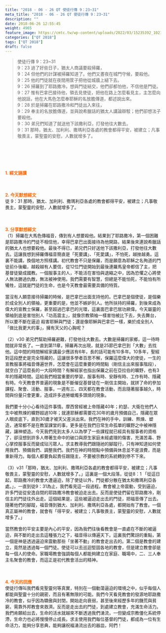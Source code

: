 ```yaml
---
title: "2018 - 06 - 26 QT 使徒行傳 9：23~31"
meta_title: "2018 - 06 - 26 QT 使徒行傳 9：23~31"
description: ""
date: 2018-06-26 12:55:45
weight: 4965
feature_image: https://cmtc.tw/wp-content/uploads/2022/03/15235392_10211799862337740_180693556567566654_o-1.webp
categories: ["QT 2018"]
tags: ["QT 2018"]
draft: false
---
```


<blockquote>使徒行傳 9：23~31<br />
9：23 過了好些日子，猶太人商議要殺掃羅，<br />
9：24 但他們的計謀被掃羅知道了。他們又晝夜在城門守候，要殺他。<br />
9：25 他的門徒就在夜間用筐子把他從城牆上縋下去。<br />
9：26 掃羅到了耶路撒冷，想與門徒結交，他們卻都怕他，不信他是門徒。<br />
9：27 惟有巴拿巴接待他，領去見使徒，把他在路上怎麼看見主，主怎麼向他說話，他在大馬色怎麼奉耶穌的名放膽傳道，都述說出來。<br />
9：28 於是掃羅在耶路撒冷和門徒出入來往，<br />
9：29 奉主的名放膽傳道，並與說希臘話的猶太人講論辯駁；他們卻想法子要殺他。<br />
9：30 弟兄們知道了就送他下該撒利亞，打發他往大數去。<br />
9：31 那時，猶太、加利利、撒瑪利亞各處的教會都得平安，被建立；凡事敬畏主，蒙聖靈的安慰，人數就增多了。</blockquote><br />
&nbsp;<br />
<br />
&nbsp;<br />
<br />
<span style="color: #ff6600;"><strong>1. </strong><strong>經文誦讀</strong></span><br />
<br />
<span style="color: #ff6600;"><strong> </strong></span><br />
<br />
<span style="color: #ff6600;"><strong>2. 今天默想</strong><strong>經文<br />
</strong></span>徒 9：31 那時，猶太、加利利、撒瑪利亞各處的教會都得平安，被建立；凡事敬畏主，蒙聖靈的安慰，人數就增多了。<br />
<br />
&nbsp;<br />
<br />
<span style="color: #ff6600;"><strong>3. 分享默想經文<br />
</strong></span>（1）掃羅在大馬色傳福音，傳到有人想要殺他。結果到了耶路撒冷，第一個困難是耶路撒冷的門徒不相信他，幸得巴拿巴出面接待為他開路，結果後來連說希臘話的猶太人也想要殺他。最後不得已，弟兄們只好送他下該撒利亞，打發他往大數去。這讓我想到掃羅傳福音簡直是「死要講」、「死愛講」，不怕死，越挫越勇。這裏不能講，換個地方照樣講。初代教會不只是保羅，而是願意為耶穌之名殉道的門徒前仆後繼，越殺越有人要信，從12位門徒開始到最後連羅馬皇帝都信了主，把基督徒變成國教。一個服事主的人，不能活在害怕與退縮之中，因為恐懼之心將使人無法勝過仇敵，無法被神使用。我們需要有智慧，但總是不能怕死，不能怕有所犧牲，這就是門徒的生命，也是今天教會最需要具備的特質。<br />
<br />
當沒有人願意接待掃羅的時候，是巴拿巴出面支持他的。巴拿巴是個使徒，是個樂於成全別人的領袖，更重要的是，他並不嫉妒別人。他所扶持的掃羅，到後來成為偉大的宣教士保羅，甚至超過巴拿巴的光環，這裏面巴拿巴居功厥偉。今天屬靈的領袖到底是害怕別人「功高震主」，就像宗教領袖一樣害怕被比下去，失去舞台，所以要不斷在逼迫 殺害耶穌與門徒；還是像耶穌與巴拿巴一樣，樂於成全別人「做比我更大的事」，擁有天父的心胸呢？<br />
<br />
（2）v30 弟兄們幫助掃羅避難，打發他往大數去。大數是掃羅的家鄉，這一待時間就非常長了。一直到第11章，掃羅再次出現，就是25節巴拿巴到「大數」去找他。這中間的時間解經家講最少應該有6年，長的話可能有10多年。10多年，聖經對這段歷史是完全隱藏的，這讓很多學者百思不解，保羅這麼偉大的使徒，一生的宣教服事將福音傳遍世界，怎麼會在這麼重要的時間點（剛信主出來服事階段），就空白了這麼長的一大段時間？有解經家也指出保羅之前在亞拉伯的曠野，也有3年的隱藏時間。這給我們相當重要的學習，服事有時、安靜有時、工作有時、隱藏有時。今天教會界普遍的現象是不斷催促基督徒在一剛信主開始，就拼了命的參加課程、聚會、活動、服事，一週有三、四天都在教會活動，而且隨著服事越久，時間與份量只會更重，造成許多過勞蠟燭多頭燒的現象。<br />
<br />
我們要十分小心看待這件事情。摩西曾經被上帝隱藏40年；約瑟、大衛在他們人生中被熬煉的曠野超過10年；就連耶穌都需要花30年的歲月預備自己，隱藏在眾人眼皮底下，直到30歲才被天父差派出來。我們在神的手中，訓練、熬煉、塑造，通常都不是在教室課堂的事，更多是在我們日常生命孤單的曠野之中被神隱藏，讓神塑造。今天我們見到太多人以為學了一些課程就已經具有服事者的資格了，卻沒想到許多人帶著生命中的破口與原生家庭未經處理的傷害，充滿苦毒、野心掌控服事反而變成玷污眾人。求主教導我們跟隨祂的腳蹤行，只有神知道如何使用我們、預備我們、調整我們。我們在神的時間點中預備與休息並不是浪費，而是重新得力。每個人都要負起責任跟隨主，不要被宗教的系統轉到停不下來。<br />
<br />
（3）v31「那時，猶太、加利利、撒瑪利亞各處的教會都得平安，被建立；凡事敬畏主，蒙聖靈的安慰，人數就增多了。」這裏是一個大段落，從徒8：1 「從這日起，耶路撒冷的教會大遭逼迫，除了使徒以外，門徒都分散在猶太和撒瑪利亞各處。」，一直到徒9：31為止，我們看見這一段過程。教會被上帝震動，受到逼迫，許多門徒從安逸自閉的耶路撒冷教會被迫走出去。反而是使徒們留在耶路撒冷，剛信主的門徒往外出走。這個結果是，這些被逼迫走出去的門徒，把福音傳了出去。隨著他們的腳蹤，福音傳到猶大、加利利、撒瑪利亞各處，都開始有了教會。一個真正屬神的教會，就會有「得平安，被建立；凡事敬畏主，蒙聖靈的安慰，人數就增多了。」<br />
<br />
當然教會的平安主要是內心的平安，因為我們往後看教會是一直處在不斷的被逼迫，與不斷的走出去這種張力之下，福音得以傳遍天下。這裏我們驚訝的重點，第一個是神是透過逼迫來震動那些「坐著不動」的教會走出去的。第二個是教會的建立，竟然是透過每一個門徒。使徒可以去巡迴堅固各地的教會，但是建立教會卻是每一個人的使命。家職場教會強調每個人都能夠建立在家庭、職場中，二、三人奉主名聚會的教會，而這正是初代教會活出的精神。<br />
<br />
&nbsp;<br />
<br />
<span style="color: #ff6600;"><strong>4. 今天的回應<br />
</strong></span>使徒行傳叫我們看見聖靈何等真實，特別在一個動蕩逼迫的環境之中，似乎每個人都能與聖靈十分的親密，而且有著無限的可能。我們今天看見教會的發源地耶路撒冷的教會，似乎因為驕傲與封閉，開始走向衰弱，甚至後來經歷多年的饑荒與貧窮，需靠外邦教會來救濟。反而是走出去的門徒，到處建立教會，充滿生命活力。我們肯願給出去，生命的活水就越來不斷透過我們湧流，一但變成宗教僵化系統停滯，生命力也必將慢慢停止成長。求主使用我們每位基督的門徒，都成為一位有生命活力，能夠分享恩典，能夠讓祝福湧流出去的器皿，阿們！<br />
<br />
&nbsp;<br />
<br />
&nbsp;
        